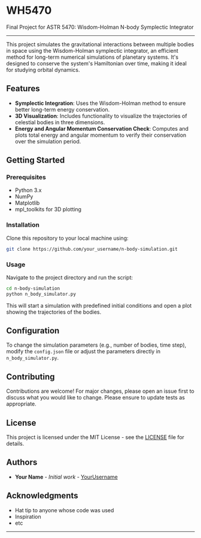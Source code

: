 # WH5470

Final Project for ASTR 5470: Wisdom-Holman N-body Symplectic Integrator

---

This project simulates the gravitational interactions between multiple bodies in space using the Wisdom-Holman symplectic integrator, an efficient method for long-term numerical simulations of planetary systems. It's designed to conserve the system's Hamiltonian over time, making it ideal for studying orbital dynamics.

## Features

- **Symplectic Integration**: Uses the Wisdom-Holman method to ensure better long-term energy conservation.
- **3D Visualization**: Includes functionality to visualize the trajectories of celestial bodies in three dimensions.
- **Energy and Angular Momentum Conservation Check**: Computes and plots total energy and angular momentum to verify their conservation over the simulation period.

## Getting Started

### Prerequisites

- Python 3.x
- NumPy
- Matplotlib
- mpl_toolkits for 3D plotting

### Installation

Clone this repository to your local machine using:

```bash
git clone https://github.com/your_username/n-body-simulation.git
```

### Usage

Navigate to the project directory and run the script:

```bash
cd n-body-simulation
python n_body_simulator.py
```

This will start a simulation with predefined initial conditions and open a plot showing the trajectories of the bodies.

## Configuration

To change the simulation parameters (e.g., number of bodies, time step), modify the `config.json` file or adjust the parameters directly in `n_body_simulator.py`.

## Contributing

Contributions are welcome! For major changes, please open an issue first to discuss what you would like to change. Please ensure to update tests as appropriate.

## License

This project is licensed under the MIT License - see the [LICENSE](LICENSE) file for details.

## Authors

- **Your Name** - *Initial work* - [YourUsername](https://github.com/YourUsername)

## Acknowledgments

- Hat tip to anyone whose code was used
- Inspiration
- etc

---
